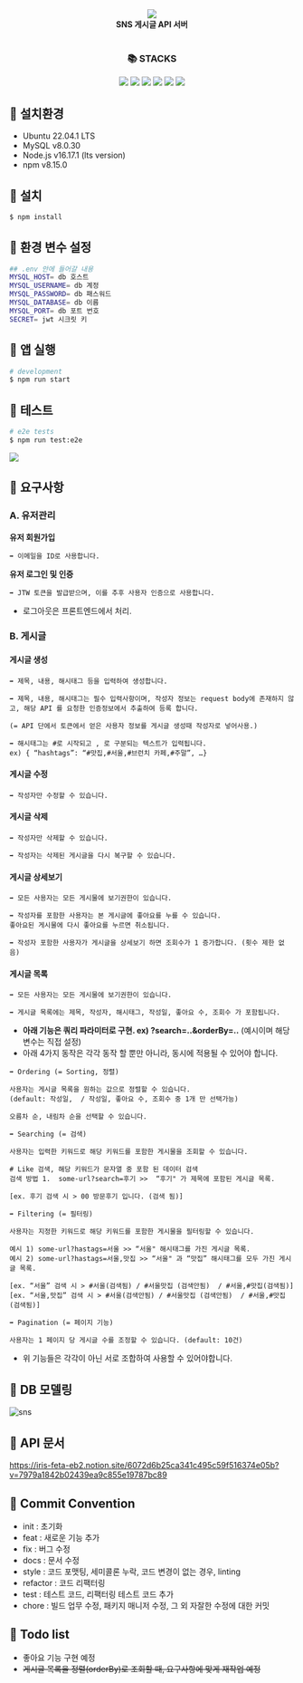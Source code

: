 <div align=center>
<img src="https://capsule-render.vercel.app/api?type=waving&color=auto&height=250&section=header&text=🧩SNS%20게시글%20API%20서버🧩&fontSize=45" />
  </br>
  <b id=content>SNS 게시글 API 서버</b>
  </br></br>
  <h3>📚 STACKS</h3>
  <img src="https://img.shields.io/badge/NestJS-E0234E?style=for-the-badge&logo=NestJS&logoColor=white">
  <img src="https://img.shields.io/badge/TypeScript-3178C6?style=for-the-badge&logo=TypeScript&logoColor=white">
  <img src="https://img.shields.io/badge/Jest-C21325?style=for-the-badge&logo=Jest&logoColor=white">
  <img src="https://img.shields.io/badge/MySQL-4479A1?style=for-the-badge&logo=MySQL&logoColor=white">
  <img src="https://img.shields.io/badge/Sequelize-52B0E7?style=for-the-badge&logo=Sequelize&logoColor=white">
  <img src="https://img.shields.io/badge/.ENV-ECD53F?style=for-the-badge&logo=.ENV&logoColor=white">
</div>

## 📌 설치환경

- Ubuntu 22.04.1 LTS
- MySQL v8.0.30
- Node.js v16.17.1 (lts version)
- npm v8.15.0

## 📌 설치

```bash
$ npm install
```

## 📌 환경 변수 설정

```bash
## .env 안에 들어갈 내용
MYSQL_HOST= db 호스트
MYSQL_USERNAME= db 계정
MYSQL_PASSWORD= db 패스워드
MYSQL_DATABASE= db 이름
MYSQL_PORT= db 포트 번호
SECRET= jwt 시크릿 키
```

## 📌 앱 실행

```bash
# development
$ npm run start
```

## 📌 테스트

```bash
# e2e tests
$ npm run test:e2e
```

<img src="https://user-images.githubusercontent.com/92367032/195327860-b11cc578-1b72-48e8-88ac-09850934069f.png"/>
<br/>

## 📌 요구사항

### A. 유저관리

**유저 회원가입**

```
➡️ 이메일을 ID로 사용합니다.
```

**유저 로그인 및 인증**

```
➡️ JTW 토큰을 발급받으며, 이를 추후 사용자 인증으로 사용합니다.
```

- 로그아웃은 프론트엔드에서 처리.

### B. 게시글

#### 게시글 생성

```
➡️ 제목, 내용, 해시태그 등을 입력하여 생성합니다.
```

```
➡️ 제목, 내용, 해시태그는 필수 입력사항이며, 작성자 정보는 request body에 존재하지 않고, 해당 API 를 요청한 인증정보에서 추출하여 등록 합니다.

(= API 단에서 토큰에서 얻은 사용자 정보를 게시글 생성때 작성자로 넣어사용.)
```

```
➡️ 해시태그는 #로 시작되고 , 로 구분되는 텍스트가 입력됩니다.
ex) { “hashtags”: “#맛집,#서울,#브런치 카페,#주말”, …}
```

#### 게시글 수정

```
➡️ 작성자만 수정할 수 있습니다.
```

#### 게시글 삭제

```
➡️ 작성자만 삭제할 수 있습니다.
```

```
➡️ 작성자는 삭제된 게시글을 다시 복구할 수 있습니다.
```

#### 게시글 상세보기

```
➡️ 모든 사용자는 모든 게시물에 보기권한이 있습니다.
```

```
➡️ 작성자를 포함한 사용자는 본 게시글에 좋아요를 누를 수 있습니다.
좋아요된 게시물에 다시 좋아요를 누르면 취소됩니다.
```

```
➡️ 작성자 포함한 사용자가 게시글을 상세보기 하면 조회수가 1 증가합니다. (횟수 제한 없음)
```

#### 게시글 목록

```
➡️ 모든 사용자는 모든 게시물에 보기권한이 있습니다.
```

```
➡️ 게시글 목록에는 제목, 작성자, 해시태그, 작성일, 좋아요 수, 조회수 가 포함됩니다.
```

- **아래 기능은 쿼리 파라미터로 구현. ex) ?search=..&orderBy=..** (예시이며 해당 변수는 직접 설정)
- 아래 4가지 동작은 각각 동작 할 뿐만 아니라, 동시에 적용될 수 있어야 합니다.

```
➡️ Ordering (= Sorting, 정렬)

사용자는 게시글 목록을 원하는 값으로 정렬할 수 있습니다.
(default: 작성일,  / 작성일, 좋아요 수, 조회수 중 1개 만 선택가능)

오름차 순, 내림차 순을 선택할 수 있습니다.
```

```
➡️ Searching (= 검색)

사용자는 입력한 키워드로 해당 키워드를 포함한 게시물을 조회할 수 있습니다.

# Like 검색, 해당 키워드가 문자열 중 포함 된 데이터 검색
검색 방법 1.  some-url?search=후기 >>  “후기" 가 제목에 포함된 게시글 목록.

[ex. 후기 검색 시 > 00 방문후기 입니다. (검색 됨)]
```

```
➡️ Filtering (= 필터링)

사용자는 지정한 키워드로 해당 키워드를 포함한 게시물을 필터링할 수 있습니다.

예시 1) some-url?hastags=서울 >> “서울" 해시태그를 가진 게시글 목록.
예시 2) some-url?hastags=서울,맛집 >> “서울" 과 “맛집” 해시태그를 모두 가진 게시글 목록.

[ex. “서울” 검색 시 > #서울(검색됨) / #서울맛집 (검색안됨)  / #서울,#맛집(검색됨)]
[ex. “서울,맛집” 검색 시 > #서울(검색안됨) / #서울맛집 (검색안됨)  / #서울,#맛집(검색됨)]
```

```
➡️ Pagination (= 페이지 기능)

사용자는 1 페이지 당 게시글 수를 조정할 수 있습니다. (default: 10건)
```

- 위 기능들은 각각이 아닌 서로 조합하여 사용할 수 있어야합니다.

## 📌 DB 모델링

![sns](https://user-images.githubusercontent.com/92367032/193233335-e4561980-1870-40af-a6b8-ea5c8db223b1.png)

## 📌 API 문서

https://iris-feta-eb2.notion.site/6072d6b25ca341c495c59f516374e05b?v=7979a1842b02439ea9c855e19787bc89

## 📌 Commit Convention

- init : 초기화
- feat : 새로운 기능 추가
- fix : 버그 수정
- docs : 문서 수정
- style : 코드 포맷팅, 세미콜론 누락, 코드 변경이 없는 경우, linting
- refactor : 코드 리팩터링
- test : 테스트 코드, 리팩터링 테스트 코드 추가
- chore : 빌드 업무 수정, 패키지 매니저 수정, 그 외 자잘한 수정에 대한 커밋

## 📌 Todo list

- 좋아요 기능 구현 예정
- ~~게시글 목록을 정렬(orderBy)로 조회할 때, 요구사항에 맞게 재작업 예정~~
